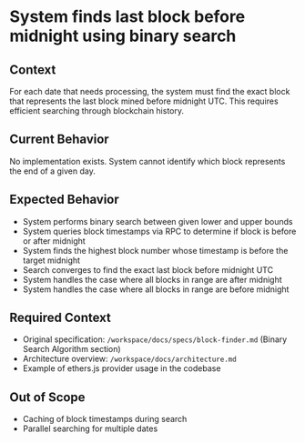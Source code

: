 # System finds last block before midnight using binary search

## Context

For each date that needs processing, the system must find the exact block that represents the last block mined before midnight UTC. This requires efficient searching through blockchain history.

## Current Behavior

No implementation exists. System cannot identify which block represents the end of a given day.

## Expected Behavior

- System performs binary search between given lower and upper bounds
- System queries block timestamps via RPC to determine if block is before or after midnight
- System finds the highest block number whose timestamp is before the target midnight
- Search converges to find the exact last block before midnight UTC
- System handles the case where all blocks in range are after midnight
- System handles the case where all blocks in range are before midnight

## Required Context

- Original specification: `/workspace/docs/specs/block-finder.md` (Binary Search Algorithm section)
- Architecture overview: `/workspace/docs/architecture.md`
- Example of ethers.js provider usage in the codebase

## Out of Scope

- Caching of block timestamps during search
- Parallel searching for multiple dates
